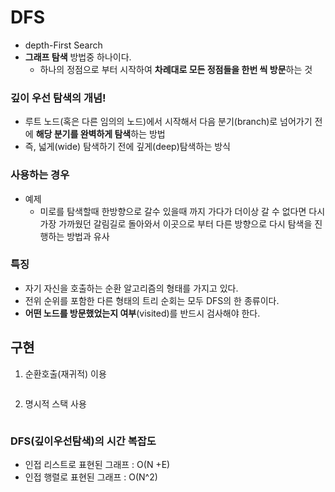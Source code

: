 # DFS
- depth-First Search
- **그래프 탐색** 방법중 하나이다. 
  - 하나의 정점으로 부터 시작하여 **차례대로 모든 정점들을 한번 씩 방문**하는 것

### 깊이 우선 탐색의 개념!
 - 루트 노드(혹은 다른 임의의 노드)에서 시작해서 다음 분기(branch)로 넘어가기 전에 **해당 분기를 완벽하게 탐색**하는 방법
 - 즉, 넓게(wide) 탐색하기 전에 깊게(deep)탐색하는 방식
### 사용하는 경우
- 예제
  - 미로를 탐색할때 한방향으로 갈수 있을때 까지 가다가 더이상 갈 수 없다면 다시 가장 가까웠던 갈림길로 돌아와서 
    이곳으로 부터 다른 방향으로 다시 탐색을 진행하는 방법과 유사


### 특징
 - 자기 자신을 호출하는 순환 알고리즘의 형태를 가지고 있다.
 - 전위 순위를 포함한 다른 형태의 트리 순회는 모두 DFS의 한 종류이다.
 - **어떤 노드를 방문했었는지 여부**(visited)를 반드시 검사해야 한다.
## 구현
1. 순환호출(재귀적) 이용
```
```
2. 명시적 스택 사용
```
```
### DFS(깊이우선탐색)의 시간 복잡도
 -  인접 리스트로 표현된 그래프 : O(N +E)
 -  인접 행렬로 표현된 그래프 : O(N^2)
